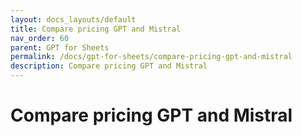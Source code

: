 ```yaml
---
layout: docs_layouts/default
title: Compare pricing GPT and Mistral
nav_order: 60
parent: GPT for Sheets
permalink: /docs/gpt-for-sheets/compare-pricing-gpt-and-mistral
description: Compare pricing GPT and Mistral
---
```


# Compare pricing GPT and Mistral
